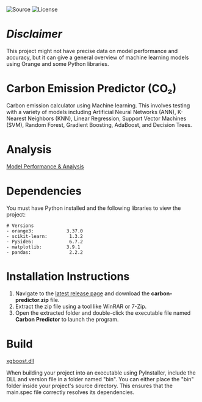 ![Source](https://badgen.net/badge/Source/Research/blue)
![License](https://badgen.net/badge/license/MIT/green)

# _Disclaimer_

This project might not have precise data on model performance and accuracy, but it can give a general overview of machine learning models using Orange and some Python libraries.

# Carbon Emission Predictor (CO₂)

Carbon emission calculator using Machine learning. This involves testing with a variety of models including Artificial Neural Networks (ANN), K-Nearest Neighbors (KNN), Linear Regression, Support Vector Machines (SVM), Random Forest, Gradient Boosting, AdaBoost, and Decision Trees.

# Analysis
[Model Performance & Analysis](https://drive.google.com/drive/folders/1BUBQCnkgwcWpBDI7zol2hwN2HftznDDr?usp=sharing)

# Dependencies
You must have Python installed and the following libraries to view the project:
```
# Versions
- orange3:            3.37.0
- scikit-learn:        1.3.2
- PySide6:             6.7.2
- matplotlib:         3.9.1
- pandas:              2.2.2

```

# Installation Instructions
1. Navigate to the [latest release page](https://github.com/Parven05/Carbon-Predictor/releases/tag/v1) and download the **carbon-predictor.zip** file.  
2. Extract the zip file using a tool like WinRAR or 7-Zip.  
3. Open the extracted folder and double-click the executable file named **Carbon Predictor** to launch the program.
   
# Build
[xgboost.dll](https://drive.google.com/drive/folders/1ASRLZbcUZqqbVnTVvmMzKTux363OtleJ?usp=sharing)

When building your project into an executable using PyInstaller, include the DLL and version file in a folder named "bin". You can either place the "bin" folder inside your project's source directory. This ensures that the main.spec file correctly resolves its dependencies.
